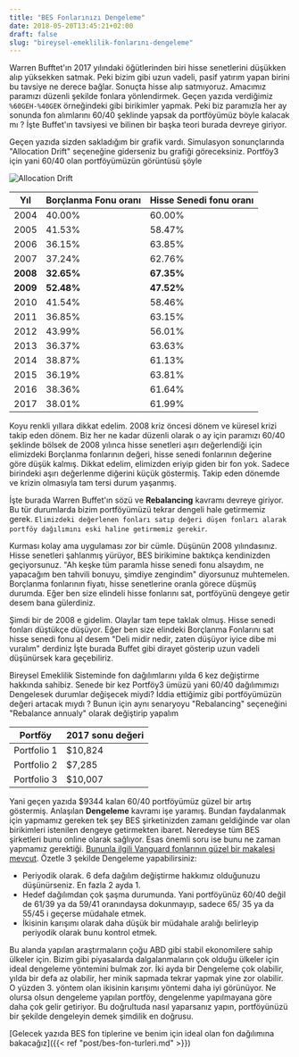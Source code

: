```yaml
---
title: "BES Fonlarınızı Dengeleme"
date: 2018-05-20T13:45:21+02:00
draft: false
slug: "bireysel-emeklilik-fonlarını-dengeleme"
---
```


Warren Bufftet'ın 2017 yılındaki öğütlerinden biri hisse senetlerini düşükken alıp yüksekken satmak. Peki bizim gibi uzun
vadeli, pasif yatırım yapan birini bu tavsiye ne derece bağlar. Sonuçta hisse alıp satmıyoruz. Amacımız paramızı düzenli şekilde fonlara yönlendirmek. Geçen yazıda verdiğimiz `%60GEH-%40GEK` örneğindeki gibi birikimler yapmak. Peki biz paramızla her ay sonunda fon alımlarını 60/40 şeklinde yapsak da portföyümüz böyle kalacak mı ? İşte Buffet'ın tavsiyesi ve bilinen bir başka teori burada devreye giriyor.

Geçen yazıda sizden sakladığım bir grafik vardı. Simulasyon sonunçlarında "Allocation Drift" seçeneğine giderseniz bu grafiği göreceksiniz. Portföy3 için yani 60/40 olan portföyümüzün görüntüsü şöyle

![Allocation Drift](/img/rebalancing/alloc.png)

Yıl | Borçlanma Fonu oranı| Hisse Senedi fonu oranı
----|-----|----
2004| 40.00%|	60.00%
2005|	41.53%|	58.47%
2006|	36.15%|	63.85%
2007|	37.24%|	62.76%
**2008**|	**32.65%**|	**67.35%**
**2009**|	**52.48%**|	**47.52%**
2010|	41.54%|	58.46%
2011|	36.85%|	63.15%
2012|	43.99%|	56.01%
2013|	36.37%|	63.63%
2014|	38.87%|	61.13%
2015|	36.19%|	63.81%
2016|	38.36%|	61.64%
2017|	38.01%|	61.99%


Koyu renkli yıllara dikkat edelim. 2008 kriz öncesi dönem ve küresel krizi takip eden dönem. Biz her ne kadar düzenli olarak o ay için paramızı 60/40 şeklinde bölsek de 2008 yılınca hisse senetleri aşırı değerlendiği için elimizdeki Borçlanma fonlarının değeri, hisse senedi fonlarının değerine göre düşük kalmış. Dikkat edelim, elimizden eriyip giden bir fon yok. Sadece birindeki aşırı değerlenme diğerini küçük göstermiş. Takip eden dönemde ve krizin olmasıyla tam tersi durum yaşanmış.

İşte burada Warren Buffet'ın sözü ve **Rebalancing** kavramı devreye giriyor. Bu tür durumlarda bizim portföyümüzü tekrar dengeli hale getirmemiz gerek.
`Elimizdeki değerlenen fonları satıp değeri düşen fonları alarak portföy dağılımını eski haline getirmemiz gerekir`.

Kurması kolay ama uygulaması zor bir cümle. Düşünün 2008 yılındasınız. Hisse senetleri şahlanmış yürüyor, BES birikimine baktıkça kendinizden geçiyorsunuz. "Ah keşke tüm paramla hisse senedi fonu alsaydım, ne yapacağım ben tahvili bonuyu, şimdiye zengindim" diyorsunuz muhtemelen. Borçlanma fonlarının fiyatı, hisse senetlerine oranla görece düşmüş durumda. Eğer ben size elindeli hisse fonlarını sat, portföyünü dengeye getir desem bana gülerdiniz.

Şimdi bir de 2008 e gidelim. Olaylar tam tepe taklak olmuş. Hisse senedi fonları düştükçe düşüyor. Eğer ben size elindeki Borçlanma Fonlarını sat hisse senedi fonu al desem "Deli midir nedir, zaten düşüyor iyice dibe mi vuralım" derdiniz
İşte burada Buffet gibi dirayet gösterip uzun vadeli düşünürsek kara geçebiliriz.

Bireysel Emeklilik Sisteminde fon dağılımlarını yılda 6 kez değiştirme hakkında sahibiz. Senede bir kez Portföy3 ümüzü yani 60/40 dağılımımızı Dengelesek durumlar değişecek miydi? İddia ettiğimiz gibi portföyümüzün değeri artacak mıydı ?  Bunun için aynı senaryoyu "Rebalancing" seçeneğini "Rebalance annualy" olarak değiştirip yapalım

Portföy | 2017 sonu değeri
-----|-----
Portfolio 1	|	\$10,824
Portfolio 2	|	\$7,285
Portfolio 3	|	\$10,007


Yani geçen yazıda \$9344 kalan 60/40 portföyümüz güzel bir artış göstermiş. Anlaşılan **Dengeleme** kavramı işe yaramış. Bundan faydalanmak için yapmamız gereken tek şey BES şirketinizden zamanı geldiğinde var olan birikimleri istenilen dengeye getirmekten ibaret. Neredeyse tüm BES şirketleri bunu online olarak sağlıyor. Esas önemli soru ise bunu ne zaman yapmamız gerektiği. [Bununla ilgili Vanguard fonlarının güzel bir makalesi mevcut](https://www.vanguard.com/pdf/icrpr.pdf). Özetle 3 şekilde Dengeleme yapabilirsiniz:
 * Periyodik olarak. 6 defa dağılım değiştirme hakkımız olduğunuzu düşünürseniz. En fazla 2 ayda 1.
 * Hedef dağılımdan çok şaşma durumunda. Yani portföyünüz 60/40 değil de 61/39 ya da 59/41 oranındaysa dokunmayıp, sadece 65/
 35  ya da 55/45 i geçerse müdahale etmek.
 * İkisinin karışımı olarak daha düşük bir müdahale aralığı belirleyip periyodik olarak bunu kontrol etmek.

Bu alanda yapılan araştırmaların çoğu ABD gibi stabil ekonomilere sahip ülkeler için. Bizim gibi piyasalarda dalgalanmaların çok olduğu ülkeler için ideal dengeleme yöntemini bulmak zor. İki ayda bir Dengeleme çok olabilir, yılda bir defa az olabilir, her minik sapmada tekrar yapmak yine zor olabilir. O yüzden 3. yöntem olan ikisinin karışımı yöntemi daha iyi görünüyor. Ne olursa olsun dengeleme yapılan portföy, dengelenme yapılmayana göre daha çok gelir getiriyor. Bu doğrultuda nasıl yaparsanız yapın, portföyünüzü bir şekilde dengeleyin demek şimdilik en doğrusu.

[Gelecek yazıda BES fon tiplerine ve benim için ideal olan fon dağılımına bakacağız]({{< ref "post/bes-fon-turleri.md" >}})
